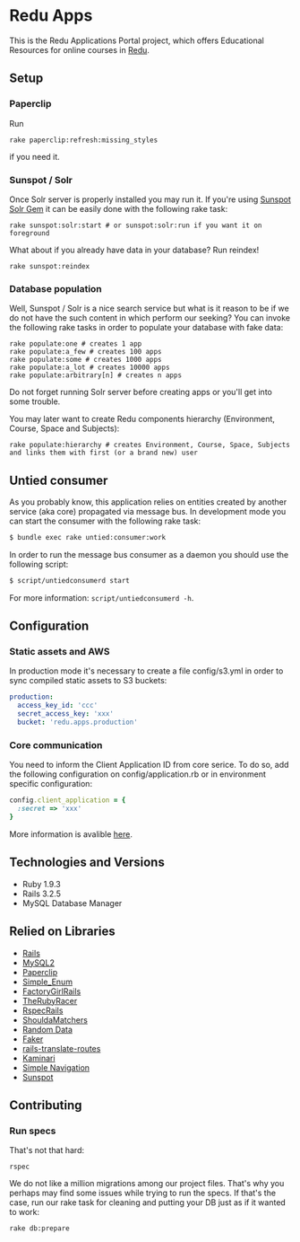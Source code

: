 # Redu Apps

This is the Redu Applications Portal project, which offers Educational Resources
for online courses in [Redu](http://redu.com.br).

## Setup

### Paperclip
Run
```shell
rake paperclip:refresh:missing_styles
```
if you need it.

### Sunspot / Solr
Once Solr server is properly installed you may run it. If you're using
[Sunspot Solr Gem](https://github.com/outoftime/sunspot/tree/master/sunspot_solr#sunspotsolr)
it can be easily done with the following rake task:
```shell
rake sunspot:solr:start # or sunspot:solr:run if you want it on foreground
```
What about if you already have data in your database? Run reindex!
```shell
rake sunspot:reindex
```

### Database population
Well, Sunspot / Solr is a nice search service but what is it reason to be if we do not have the such content in which perform our seeking? You can invoke the following rake tasks in order to populate your database with fake data:
```shell
rake populate:one # creates 1 app
rake populate:a_few # creates 100 apps
rake populate:some # creates 1000 apps
rake populate:a_lot # creates 10000 apps
rake populate:arbitrary[n] # creates n apps
```
Do not forget running Solr server before creating apps or you'll get into some trouble.

You may later want to create Redu components hierarchy (Environment, Course, Space and Subjects):
```shell
rake populate:hierarchy # creates Environment, Course, Space, Subjects and links them with first (or a brand new) user
```

## Untied consumer

As you probably know, this application relies on entities created by another service (aka core) propagated via message bus. In development mode you can start the consumer with the following rake task:

```sh
$ bundle exec rake untied:consumer:work
```

In order to run the message bus consumer as a daemon you should use the following script:

```sh
$ script/untiedconsumerd start
```

For more information: ``script/untiedconsumerd -h``.

## Configuration

### Static assets and AWS

In production mode it's necessary to create a file config/s3.yml in order to sync compiled static assets to S3 buckets:

```yaml
production:
  access_key_id: 'ccc'
  secret_access_key: 'xxx'
  bucket: 'redu.apps.production'
```

### Core communication

You need to inform the Client Application ID from core serice. To do so, add the following configuration on config/application.rb or in environment specific configuration:

```ruby
config.client_application = {
  :secret => 'xxx'
}
```

More information is avalible [here](https://github.com/rumblelabs/asset_sync).

## Technologies and Versions
* Ruby 1.9.3
* Rails 3.2.5
* MySQL Database Manager

## Relied on Libraries
* [Rails](https://github.com/rails/rails)
* [MySQL2](http://rubygems.org/gems/mysql2)
* [Paperclip](https://github.com/thoughtbot/paperclip)
* [Simple_Enum](https://github.com/lwe/simple_enum)
* [FactoryGirlRails](https://github.com/thoughtbot/factory_girl_rails)
* [TheRubyRacer](https://github.com/cowboyd/therubyracer)
* [RspecRails](https://github.com/rspec/rspec-rails)
* [ShouldaMatchers](https://github.com/thoughtbot/shoulda-matchers)
* [Random Data](https://github.com/tomharris/random_data)
* [Faker](https://github.com/stympy/faker)
* [rails-translate-routes](https://github.com/francesc/rails-translate-routes)
* [Kaminari](https://github.com/amatsuda/kaminari)
* [Simple Navigation](https://github.com/andi/simple-navigation)
* [Sunspot](https://github.com/outoftime/sunspot)

## Contributing

### Run specs
That's not that hard:
```shell
rspec
```
We do not like a million migrations among our project files. That's why you perhaps may find some issues while trying to run the specs. If that's the case, run our rake task for cleaning and putting your DB just as if it wanted to work:
```shell
rake db:prepare
```
